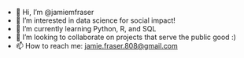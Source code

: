 - 👋 Hi, I’m @jamiemfraser
- 👀 I’m interested in data science for social impact!
- 🌱 I’m currently learning Python, R, and SQL
- 💞️ I’m looking to collaborate on projects that serve the public good :) 
- 📫 How to reach me: jamie.fraser.808@gmail.com

<!---
jamiemfraser/jamiemfraser is a ✨ special ✨ repository because its `README.md` (this file) appears on your GitHub profile.
You can click the Preview link to take a look at your changes.
--->
